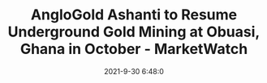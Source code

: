 ---
"title": "AngloGold Ashanti to Resume Underground Gold Mining at Obuasi, Ghana in October - MarketWatch"
"date": "2021-9-30 6:48:0"
"feed_name": "GOOGLENEWSMINING"
"feed_website": "https://news.google.com/search?q=mining%2Bincident&hl=en-US&gl=US&ceid=US:en"
"feed_rss": "https://news.google.com/rss/search?q=mining%2Bincident&hl=en-US&gl=US&ceid=US:en"
"link": "https://www.marketwatch.com/story/anglogold-ashanti-to-resume-underground-gold-mining-at-obuasi-ghana-in-october-271632984508"
"source": "{'href': 'https://www.marketwatch.com', 'title': 'MarketWatch'}"
"file": "_posts/2021-1-1-c0fd19f86248292acc06b7f3d5663323bde7104c.md"
"accident": "0"
"drilling": "0"
"dead": "0"
"injured": "0"
"arrested": "0"
"where": "unknown site"
"causes": "unknown"
"place": "unknown place"
---